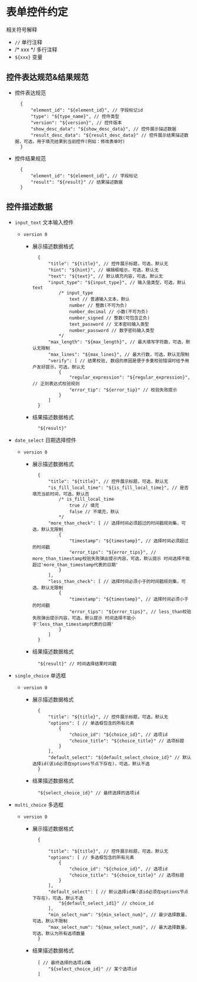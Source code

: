 # 表单控件约定

相关符号解释

- `//` 单行注释
- /* xxx */ 多行注释
- `${xxx}` 变量

## 控件表达规范&结果规范

- 控件表达规范

		{
			"element_id": "${element_id}", // 字段标记id
			"type": "${type_name}", // 控件类型
			"version": "${version}", // 控件版本
			"show_desc_data": "${show_desc_data}", // 控件展示描述数据
			"result_desc_data": "${result_desc_data}" // 控件展示结果描述数据，可选，用于填充结果到当前控件(例如：修改表单时)
		}

- 控件结果规范

		{
			"element_id": "${element_id}", // 字段标记
			"result": "${result}" // 结果描述数据
		}


## 控件描述数据

- `input_text` 文本输入控件

	- `version 0`
		- 展示描述数据格式

				{
					"title": "${title}", // 控件展示标题，可选，默认无
					"hint": "${hint}", // 编辑框暗示，可选，默认无
					"text": "${text}", // 默认填充内容，可选，默认无
					"input_type": "${input_type}", // 输入值类型，可选，默认text
					    /* input_type
							text // 普通输入文本，默认
							number // 整数(不可为负)
							number_decimal // 小数(不可为负)
							number_signed // 整数(可包含正负)
							text_password // 文本密码输入类型
							number_password // 数字密码输入类型
						*/
					"max_length": "${max_length}", // 最大填写字符数，可选，默认无限制
					"max_lines": "${max_lines}", // 最大行数，可选，默认无限制
					"verify": [ // 结果校验, 数组的原因是便于多重校验错误时给予用户友好提示，可选，默认无
						{
							"regular_expression": "${regular_expression}", // 正则表达式校验规则
							"error_tip": "${error_tip}" // 校验失败提示
						}
					]
				}

		- 结果描述数据格式

				"${result}"

- `date_select` 日期选择控件

	- `version 0`
		- 展示描述数据格式
				
				{
					"title": "${title}", // 控件展示标题，可选，默认无
					"is_fill_local_time": "${is_fill_local_time}", // 是否填充当前时间，可选，默认否
						/* is_fill_local_time
							true // 填充
							false // 不填充，默认
						*/
					"more_than_check": [ // 选择时间必须超过的时间戳规则集，可选，默认无限制
						{
							"timestamp": "${timestamp}", // 选择时间必须超过的时间戳
							"error_tips": "${error_tips}", // more_than_timestamp校验失败弹出提示内容，可选，默认提示 时间选择不能超过'more_than_timestamp代表的日期'
						}
					],
					"less_than_check": [ // 选择时间必须小于的时间戳规则集，可选，默认无限制
						{
							"timestamp": "${timestamp}", // 选择时间必须小于的时间戳
							"error_tips": "${error_tips}", // less_than校验失败弹出提示内容，可选，默认提示 时间选择不能小于'less_than_timestamp代表的日期'
						}
					]
				}

		- 结果描述数据格式

				"${result}" // 时间选择结果时间戳

- `single_choice` 单选框

	- `version 0`

		- 展示描述数据格式

				{
					"title": "${title}", // 控件展示标题，可选，默认无
					"options": [ // 单选框包含的所有元素
						{
							"choice_id": "${choice_id}", // 选项id
							"choice_title": "${choice_title}" // 选项标题
						}
					],
					"default_select": "${default_select_choice_id}" // 默认选择id(该id必须在options节点下存在)，可选，默认不选
				}

		- 结果描述数据格式

				"${select_choice_id}" // 最终选择的选项id

- `multi_choice` 多选框

	- `version 0`

		- 展示描述数据格式

				{

					"title": "${title}", // 控件展示标题，可选，默认无
					"options": [ // 多选框包含的所有元素
						{
							"choice_id": "${choice_id}", // 选项id
							"choice_title": "${choice_title}" // 选项标题
						}
					],
					"default_select": [ // 默认选择id集(该id必须在options节点下存在)，可选，默认不选
						"${default_select_id1}" // choice_id
					],
					"min_select_num": "${min_select_num}", // 最少选择数量，可选，默认不限制
					"max_select_num": "${max_select_num}", // 最大选择数量，可选，默认为所有选项数量
				}

		- 结果描述数据格式

				[ // 最终选择的选项id集
					"${select_choice_id}" // 某个选项id
				]
